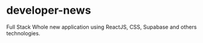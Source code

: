 # developer-news
Full Stack Whole new application using ReactJS, CSS, Supabase and others technologies.
